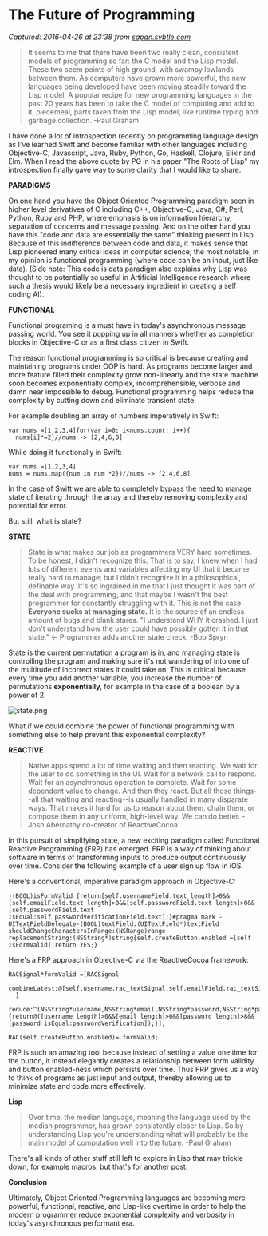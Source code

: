 # The Future of Programming

_Captured: 2016-04-26 at 23:38 from [sapan.svbtle.com](https://sapan.svbtle.com/musings-on-programming)_

> It seems to me that there have been two really clean, consistent models of programming so far: the C model and the Lisp model. These two seem points of high ground, with swampy lowlands between them. As computers have grown more powerful, the new languages being developed have been moving steadily toward the Lisp model. A popular recipe for new programming languages in the past 20 years has been to take the C model of computing and add to it, piecemeal, parts taken from the Lisp model, like runtime typing and garbage collection. -Paul Graham

I have done a lot of introspection recently on programming language design as I've learned Swift and become familiar with other languages including Objective-C, Javascript, Java, Ruby, Python, Go, Haskell, Clojure, Elixir and Elm. When I read the above quote by PG in his paper "The Roots of Lisp" my introspection finally gave way to some clarity that I would like to share.

**PARADIGMS**

On one hand you have the Object Oriented Programming paradigm seen in higher level derivatives of C including C++, Objective-C, Java, C#, Perl, Python, Ruby and PHP, where emphasis is on information hierarchy, separation of concerns and message passing. And on the other hand you have this "code and data are essentially the same" thinking present in Lisp. Because of this indifference between code and data, it makes sense that Lisp pioneered many critical ideas in computer science, the most notable, in my opinion is functional programming (where code can be an input, just like data). (Side note: This code is data paradigm also explains why Lisp was thought to be potentially so useful in Artificial Intelligence research where such a thesis would likely be a necessary ingredient in creating a self coding AI).

**FUNCTIONAL**

Functional programing is a must have in today's asynchronous message passing world. You see it popping up in all manners whether as completion blocks in Objective-C or as a first class citizen in Swift.

The reason functional programming is so critical is because creating and maintaining programs under OOP is hard. As programs become larger and more feature filled their complexity grow non-linearly and the state machine soon becomes exponentially complex, incomprehensible, verbose and damn near impossible to debug. Functional programming helps reduce the complexity by cutting down and eliminate transient state.

For example doubling an array of numbers imperatively in Swift:
    
    
    var nums =[1,2,3,4]for(var i=0; i<nums.count; i++){
      nums[i]*=2}//nums -> [2,4,6,8]

While doing it functionally in Swift:
    
    
    var nums =[1,2,3,4]
    nums = nums.map({num in num *2})//nums -> [2,4,6,8]

In the case of Swift we are able to completely bypass the need to manage state of iterating through the array and thereby removing complexity and potential for error.

But still, what is state?

**STATE**

> State is what makes our job as programmers VERY hard sometimes. To be honest, I didn't recognize this. That is to say, I knew when I had lots of different events and variables affecting my UI that it became really hard to manage; but I didn't recognize it in a philosophical, definable way. It's so ingrained in me that I just thought it was part of the deal with programming, and that maybe I wasn't the best programmer for constantly struggling with it. This is not the case. **Everyone sucks at managing state.** It is the source of an endless amount of bugs and blank stares. "I understand WHY it crashed. I just don't understand how the user could have possibly gotten it in that state." <- Programmer adds another state check. -Bob Spryn

State is the current permutation a program is in, and managing state is controlling the program and making sure it's not wandering of into one of the multitude of incorrect states it could take on. This is critical because every time you add another variable, you increase the number of permutations **exponentially**, for example in the case of a boolean by a power of 2.

![state.png](https://svbtleusercontent.com/cxwapabv5d0oxq_small.png)

What if we could combine the power of functional programming with something else to help prevent this exponential complexity?

**REACTIVE**

> Native apps spend a lot of time waiting and then reacting. We wait for the user to do something in the UI. Wait for a network call to respond. Wait for an asynchronous operation to complete. Wait for some dependent value to change. And then they react. But all those things--all that waiting and reacting--is usually handled in many disparate ways. That makes it hard for us to reason about them, chain them, or compose them in any uniform, high-level way. We can do better. -Josh Abernathy co-creator of ReactiveCocoa

In this pursuit of simplifying state, a new exciting paradigm called Functional Reactive Programming (FRP) has emerged. FRP is a way of thinking about software in terms of transforming inputs to produce output continuously over time. Consider the following example of a user sign up flow in iOS.

Here's a conventional, imperative paradigm approach in Objective-C:
    
    
    -(BOOL)isFormValid {return[self.usernameField.text length]>0&&[self.emailField.text length]>0&&[self.passwordField.text length]>0&&[self.passwordField.text isEqual:self.passwordVerificationField.text];}#pragma mark -UITextFieldDelegate-(BOOL)textField:(UITextField*)textField
    shouldChangeCharactersInRange:(NSRange)range
    replacementString:(NSString*)string{self.createButton.enabled =[self isFormValid];return YES;}

Here's a FRP approach in Objective-C via the ReactiveCocoa framework:
    
    
    RACSignal*formValid =[RACSignal
      combineLatest:@[self.username.rac_textSignal,self.emailField.rac_textSignal,self.passwordField.rac_textSignal,self.passwordVerificationField.rac_textSignal
      ]
      reduce:^(NSString*username,NSString*email,NSString*password,NSString*passwordVerification){return@([username length]>0&&[email length]>0&&[password length]>8&&[password isEqual:passwordVerification]);}];
    
    RAC(self.createButton.enabled)= formValid;

FRP is such an amazing tool because instead of setting a value one time for the button, it instead elegantly creates a relationship between form validity and button enabled-ness which persists over time. Thus FRP gives us a way to think of programs as just input and output, thereby allowing us to minimize state and code more effectively.

**Lisp**

> Over time, the median language, meaning the language used by the median programmer, has grown consistently closer to Lisp. So by understanding Lisp you're understanding what will probably be the main model of computation well into the future. -Paul Graham

There's all kinds of other stuff still left to explore in Lisp that may trickle down, for example macros, but that's for another post.

**Conclusion**

Ultimately, Object Oriented Programming languages are becoming more powerful, functional, reactive, and Lisp-like overtime in order to help the modern programmer reduce exponential complexity and verbosity in today's asynchronous performant era.
